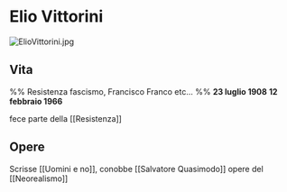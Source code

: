 # Elio Vittorini
![ElioVittorini.jpg](https://upload.wikimedia.org/wikipedia/commons/thumb/7/72/ElioVittorini.jpg/220px-ElioVittorini.jpg)

## Vita
%% Resistenza fascismo, Francisco Franco etc... %%
**23 luglio 1908**
**12 febbraio 1966**

fece parte della [[Resistenza]]

## Opere
Scrisse [[Uomini e no]], conobbe [[Salvatore Quasimodo]]
opere del [[Neorealismo]]